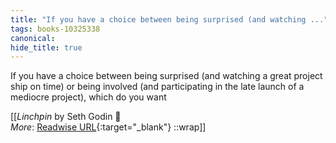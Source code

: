 ```yaml
---
title: "If you have a choice between being surprised (and watching ..."
tags: books-10325338
canonical: 
hide_title: true
---
```


If you have a choice between being surprised (and watching a great project ship on time) or being involved (and participating in the late launch of a mediocre project), which do you want


[[<cite>_Linchpin_</cite> by Seth Godin 📕<br>
_More_: [Readwise URL](https://readwise.io/open/210672365){:target="_blank"}
::wrap]]